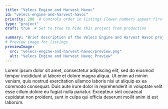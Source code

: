 ```yaml
---
title: "Velecs Engine and Harvest Havoc"
id: "velecs-engine-and-harvest-havoc"
priority: 200  # Controls order in listings (lower numbers appear first)
type: "project"
draft: true  # Set to true to hide this project from production

summary: "Brief description of the Velecs Engine and Harvest Havoc project."
# Preview image for listings
previewImage:
  src: "velecs-engine-and-harvest-havoc/preview.png"
  alt: "Velecs Engine and Harvest Havoc Preview"
---
```


Lorem ipsum dolor sit amet, consectetur adipiscing elit, sed do eiusmod tempor incididunt ut labore et dolore magna aliqua. Ut enim ad minim veniam, quis nostrud exercitation ullamco laboris nisi ut aliquip ex ea commodo consequat. Duis aute irure dolor in reprehenderit in voluptate velit esse cillum dolore eu fugiat nulla pariatur. Excepteur sint occaecat cupidatat non proident, sunt in culpa qui officia deserunt mollit anim id est laborum.